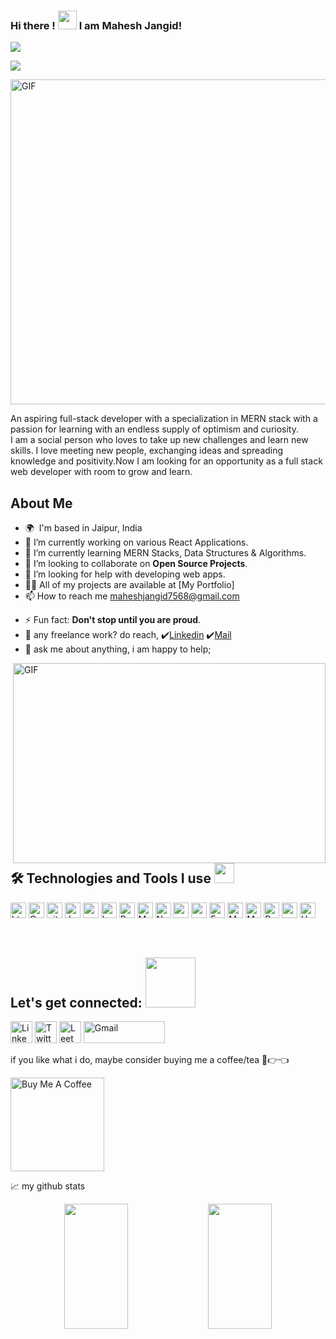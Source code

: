### Hi there ! <img src = "https://user-images.githubusercontent.com/69167064/159184379-c03e2be8-c0ec-42f0-9f12-a2728b07c7b9.gif" width = 30px> I am Mahesh Jangid!
<!-- <img align='right' src="https://media.giphy.com/media/M9gbBd9nbDrOTu1Mqx/giphy.gif" width="230"> -->
<a href="https://github.com/durgeshrai633/readme-typing-svg"><img
        src="https://readme-typing-svg.herokuapp.com?lines=A+Full+Stack+Web+Developer;A+Professional+Coder"></a>

![](https://visitor-badge.glitch.me/badge?page_id=.Mahesh-jangid)



 <img align="center" alt="GIF" clear="both" src="https://lfsolutions.net/wp-content/uploads/2021/12/Full-Stack-Development-Featured-Image-LevelFive-Solutions.gif" width="1000" height="520" />

<br/>

<p>An aspiring full-stack developer with a specialization in MERN stack with a passion for learning with an endless supply of optimism and curiosity.<br/>
I am a social person who loves to take up new challenges and learn new skills. I love meeting new people, exchanging ideas and spreading knowledge and 
positivity.Now I am looking for an opportunity as a full stack web developer with room to grow and learn.</p>

## About Me
* 🌍  I'm based in Jaipur, India
* 🔭 I’m currently working on various React Applications.
* 🌱 I’m currently learning MERN Stacks, Data Structures & Algorithms.
* 👯 I’m looking to collaborate on **Open Source Projects**.
* 🤔 I’m looking for help with developing web apps.
* 👨‍💻 All of my projects are available at [My Portfolio]
* 📫 How to reach me maheshjangid7568@gmail.com
- ⚡ Fun fact: **Don't stop until you are proud**.
- 💼 any freelance work? do reach, ✔️[Linkedin](https://www.linkedin.com/in/nitesh-goshwami-88629a167/)
✔️[Mail](https://mail.google.com/mail/u/0/?view=cm&fs=1&to=goswami.nitesh5794@gmail.com.com&su=SUBJECT&body=BODY&tf=1)
- 💬 ask me about anything, i am happy to help;
 <img align="right" alt="GIF" clear="both" src="https://github.com/abhisheknaiidu/abhisheknaiidu/blob/master/code.gif" width="500" height="320" />
 
<br />

<h2> 🛠️ Technologies and Tools I use <img src = "https://media2.giphy.com/media/QssGEmpkyEOhBCb7e1/giphy.gif?cid=ecf05e47a0n3gi1bfqntqmob8g9aid1oyj2wr3ds3mg700bl&rid=giphy.gif" width = 32px> </h2>

<p>
    <img alt="html5" src="https://img.shields.io/badge/HTML5-E34F26?style=for-the-badge&logo=html5&logoColor=white"
        height="25px" />
    <img alt="Css3" src="https://img.shields.io/badge/CSS3-1572B6?style=for-the-badge&logo=css3&logoColor=white"
        height="25px" />
    <img alt="git" src="https://img.shields.io/badge/-Git-F05032?style=flat-square&logo=git&logoColor=white"
        height="25px" />    
    <img alt="Javascript"
        src="https://img.shields.io/badge/JavaScript-323330?style=for-the-badge&logo=javascript&logoColor=F7DF1E"
        height="25px" />
     <img alt="sass"
        src="https://img.shields.io/badge/Sass-323330?style=for-the-badge&logo=sass&logoColor=F7DF1E"
        height="25px" />
    <img alt="bootstrap"
        src="https://img.shields.io/badge/bootstrap-323330?style=for-the-badge&logo=bootstrap&logoColor=F7DF1E"
        height="25px" />    
    <img alt="React" src="https://img.shields.io/badge/React-20232A?style=for-the-badge&logo=react&logoColor=61DAFB"
        height="25px" />
    <img alt="MongoDB" src="https://img.shields.io/badge/-MongoDB-13aa52?style=flat-square&logo=mongodb&logoColor=white"
        height="25px" />
    <img alt="Nodejs"
        src="https://img.shields.io/badge/Node.js-339933?style=for-the-badge&logo=nodedotjs&logoColor=white"
        height="25px" />
    <img alt="npm" src="https://img.shields.io/badge/NPM-%23000000.svg?style=for-the-badge&logo=npm&logoColor=white"
        height="25px" />
    <img alt="redux" src="https://img.shields.io/badge/-Redux-764ABC?style=flat-square&logo=redux&logoColor=white"
        height="25px" />
    <img alt="Express"
        src="https://img.shields.io/badge/express.js-%23404d59.svg?style=for-the-badge&logo=express&logoColor=%2361DAFB"
        height="25px" />   
    <img alt="Material UI"
        src="https://img.shields.io/badge/Material--UI-0081CB?style=for-the-badge&logo=material-ui&logoColor=white"
        height="25px" />
    <img alt="Markdown"
        src="https://img.shields.io/badge/Markdown-000000?style=for-the-badge&logo=markdown&logoColor=white"
        height="25px" />
    <img alt="Prettier"
        src="https://img.shields.io/badge/-Prettier-F7B93E?style=flat-square&logo=prettier&logoColor=white"
        height="25px" />
    <img alt="postman"
        src="https://img.shields.io/badge/Postman-FF6C37?style=for-the-badge&logo=Postman&logoColor=white"
        height="25px" />
    <img alt="Heroku" src="https://img.shields.io/badge/-Heroku-430098?style=flat-square&logo=heroku&logoColor=white"
        height="25px" />
</p>
<br/>

<h2> Let's get connected: <img src='https://user-images.githubusercontent.com/69167064/159184623-31d54ed6-95b7-4522-9da7-2ce0d07457df.gif' width="80px"> </h2>

<p>
    <a href="https://www.linkedin.com/in/nitesh-goshwami-88629a167/"><img alt="Linkedin"
            src="https://img.shields.io/badge/LinkedIn-0077B5?style=for-the-badge&logo=linkedin&logoColor=white?link=http://left&link=https://www.linkedin.com/in/nitesh-goshwami-88629a167/"
            height="35px" /></a>
    <a href="https://twitter.com/Niteshkumargos1"><img alt="Twitter"
            src="https://img.shields.io/badge/Twitter-1DA1F2?style=for-the-badge&logo=twitter&logoColor=white?link=http://left&link=https://twitter.com/Niteshkumargos1"
            height="35px" /></a>
    <a href="https://leetcode.com/jd_23/"><img alt="LeetCode"
            src="https://img.shields.io/badge/-LeetCode-FFA116?style=for-the-badge&logo=LeetCode&logoColor=black?link=http://left&link=https://leetcode.com/jd_23/"
            height="35px" /></a>
        <a href="goswami.nitesh5794@gmail.com"><img alt="Gmail"
            src="https://img.shields.io/badge/Gmail-D14836?style=for-the-badge&logo=gmail&logoColor=white?link=http://left&link=goswami.nitesh5794@gmail.com"
            height="35px" width = "130px"/></a>
    
</p>

<!--END_SECTION:waka-->

if you like what i do, maybe consider buying me a coffee/tea 🥺👉👈

<a href="https://www.buymeacoffee.com/NiteshGoshwami" target="_blank"><img src="https://cdn.buymeacoffee.com/buttons/v2/default-red.png" alt="Buy Me A Coffee" width="150" ></a>



📈 my github stats

<p align="center"> 
        <img height= "200px" width ="45%" src="https://github-readme-stats.vercel.app/api?username=Nitesh-Goshwami&theme=react&show_icons=true&include_all_commits=true" />
        <img height= "200px" width ="45%" src="https://github-readme-stats.vercel.app/api/top-langs/?username=Nitesh-Goshwami&theme=react&layout=compact" />
 </p>




